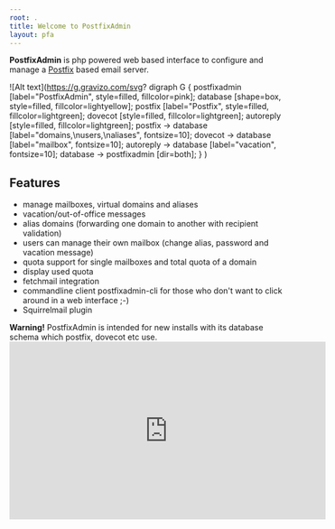 ```yaml
---
root: .
title: Welcome to PostfixAdmin
layout: pfa
---
```


**PostfixAdmin** is php powered web based interface to configure and manage 
a [Postfix](http://www.postfix.org/) based email server.
 

![Alt text](https://g.gravizo.com/svg?
  digraph G {
    postfixadmin  [label="PostfixAdmin", style=filled, fillcolor=pink];
    database [shape=box, style=filled, fillcolor=lightyellow];
    postfix  [label="Postfix", style=filled, fillcolor=lightgreen];
    dovecot  [style=filled, fillcolor=lightgreen];
    autoreply  [style=filled, fillcolor=lightgreen];
    postfix -> database [label="domains,\nusers,\naliases", fontsize=10];
    dovecot -> database [label="mailbox", fontsize=10];
    autoreply -> database [label="vacation", fontsize=10];
    database -> postfixadmin [dir=both];
  }
)

## Features

- manage mailboxes, virtual domains and aliases
- vacation/out-of-office messages
- alias domains (forwarding one domain to another with recipient validation)
- users can manage their own mailbox (change alias, password and vacation message)
- quota support for single mailboxes and total quota of a domain
- display used quota
- fetchmail integration
- commandline client postfixadmin-cli for those who don't want to click around in a web interface ;-)
- Squirrelmail plugin

<div class="alert alert-warning" role="alert">
  <strong>Warning!</strong> PostfixAdmin is intended for new installs with its database schema which postfix, dovecot etc use.
</div>

<iframe width="560" height="315" src="https://www.youtube.com/embed/UWh3Jvj6MC4" frameborder="0" allowfullscreen></iframe>